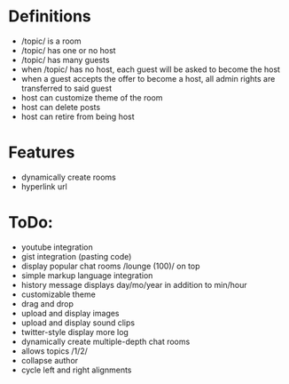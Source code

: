 # Definitions
 - /topic/ is a room
 - /topic/ has one or no host
 - /topic/ has many guests
 - when /topic/ has no host, each guest will be asked to become the host
 - when a guest accepts the offer to become a host, all admin rights are transferred to said guest
 - host can customize theme of the room
 - host can delete posts
 - host can retire from being host

# Features
 - dynamically create rooms
 - hyperlink url

# ToDo:
 - youtube integration
 - gist integration (pasting code)
 - display popular chat rooms /lounge (100)/ on top
 - simple markup language integration
 - history message displays day/mo/year in addition to min/hour
 - customizable theme
 - drag and drop
 - upload and display images
 - upload and display sound clips
 - twitter-style display more log
 - dynamically create multiple-depth chat rooms
 - allows topics /1/2/
 - collapse author
 - cycle left and right alignments
